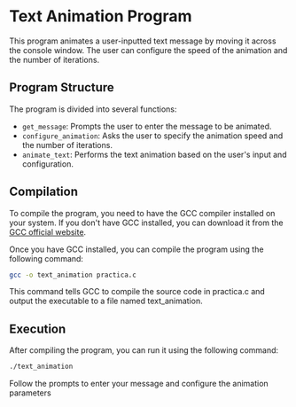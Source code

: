 # Text Animation Program

This program animates a user-inputted text message by moving it across the console window. The user can configure the speed of the animation and the number of iterations.

## Program Structure

The program is divided into several functions:

- `get_message`: Prompts the user to enter the message to be animated.
- `configure_animation`: Asks the user to specify the animation speed and the number of iterations.
- `animate_text`: Performs the text animation based on the user's input and configuration.

## Compilation

To compile the program, you need to have the GCC compiler installed on your system. If you don't have GCC installed, you can download it from the [GCC official website](https://gcc.gnu.org/).

Once you have GCC installed, you can compile the program using the following command:

```bash
gcc -o text_animation practica.c
```
This command tells GCC to compile the source code in practica.c and output the executable to a file named text_animation.

## Execution

After compiling the program, you can run it using the following command:
```bash
./text_animation
```
Follow the prompts to enter your message and configure the animation parameters